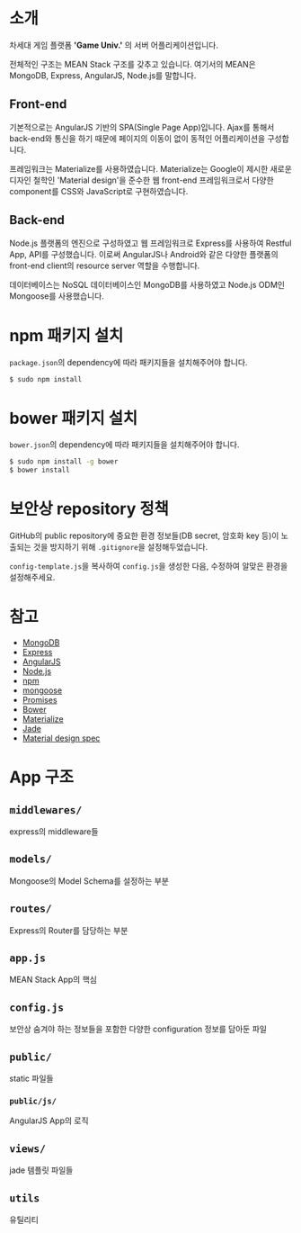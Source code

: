 # 소개

차세대 게임 플랫폼 **'Game Univ.'** 의 서버 어플리케이션입니다.

전체적인 구조는 MEAN Stack 구조를 갖추고 있습니다. 여기서의 MEAN은 MongoDB, Express, AngularJS, Node.js를 말합니다.

## Front-end

기본적으로는 AngularJS 기반의 SPA(Single Page App)입니다. Ajax를 통해서 back-end와 통신을 하기 때문에 페이지의 이동이 없이 동적인 어플리케이션을 구성합니다.

프레임워크는 Materialize를 사용하였습니다. Materialize는 Google이 제시한 새로운 디자인 철학인 'Material design'을 준수한 웹 front-end 프레임워크로서 다양한 component를 CSS와 JavaScript로 구현하였습니다.

## Back-end

Node.js 플랫폼의 엔진으로 구성하였고 웹 프레임워크로 Express를 사용하여 Restful App, API를 구성했습니다. 이로써 AngularJS나 Android와 같은 다양한 플랫폼의 front-end client의 resource server 역할을 수행합니다.

데이터베이스는 NoSQL 데이터베이스인 MongoDB를 사용하였고 Node.js ODM인 Mongoose를 사용했습니다.

# npm 패키지 설치

`package.json`의 dependency에 따라 패키지들을 설치해주어야 합니다.

```sh
$ sudo npm install
```
# bower 패키지 설치

`bower.json`의 dependency에 따라 패키지들을 설치해주어야 합니다.

```sh
$ sudo npm install -g bower
$ bower install
```

# 보안상 repository 정책

GitHub의 public repository에 중요한 환경 정보들(DB secret, 암호화 key 등)이 노출되는 것을 방지하기 위해 `.gitignore`을 설정해두었습니다.

`config-template.js`을 복사하여 `config.js`을 생성한 다음, 수정하여 알맞은 환경을 설정해주세요.

# 참고

* [MongoDB](https://www.mongodb.org/)
* [Express](http://expressjs.com/en/index.html)
* [AngularJS](https://angularjs.org/)
* [Node.js](https://nodejs.org/en/)
* [npm](https://www.npmjs.com/)
* [mongoose](http://mongoosejs.com/)
* [Promises](https://www.promisejs.org/)
* [Bower](http://bower.io/)
* [Materialize](http://materializecss.com/)
* [Jade](http://jade-lang.com/)
* [Material design spec](http://www.google.com/design/spec/material-design/introduction.html)

# App 구조

## `middlewares/`

express의 middleware들

## `models/`

Mongoose의 Model Schema를 설정하는 부분

## `routes/`

Express의 Router를 담당하는 부분

## `app.js`

MEAN Stack App의 핵심

## `config.js`

보안상 숨겨야 하는 정보들을 포함한 다양한 configuration 정보를 담아둔 파일

## `public/`

static 파일들

### `public/js/`

AngularJS App의 로직

## `views/`

jade 템플릿 파일들

## `utils`

유틸리티
